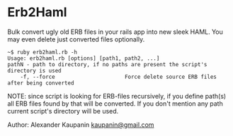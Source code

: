 # Erb2Haml

Bulk convert ugly old ERB files in your rails app into new sleek HAML.
You may even delete just converted files optionally. 

`~$ ruby erb2haml.rb -h`  
`Usage: erb2haml.rb [options] [path1, path2, ...]`  
`pathN - path to directory, if no paths are present the script's directory is used`  
`    -f, --force                      Force delete source ERB files after being converted`


NOTE: since script is looking for ERB-files recursively, if you define path(s) all ERB files found by that will be converted.
If you don't mention any path current script's directory will be used.


Author: Alexander Kaupanin <kaupanin@gmail.com>
